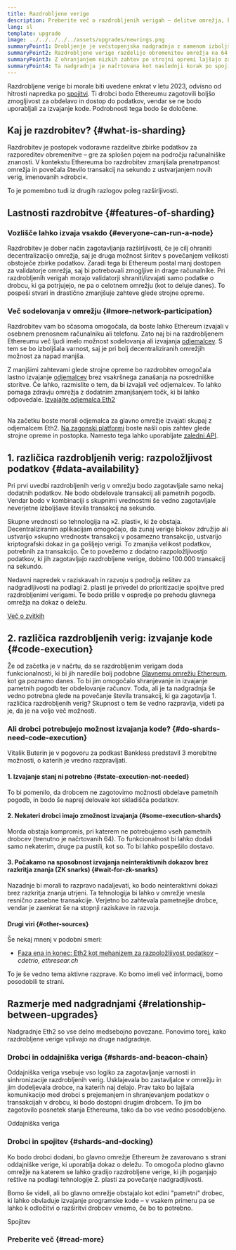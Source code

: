 ```yaml
---
title: Razdrobljene verige
description: Preberite več o razdrobljenih verigah – delitve omrežja, ki Ethereumu zagotavljajo boljšo zmogljivost obdelovanja transakcij in lažje izvajanje.
lang: sl
template: upgrade
image: ../../../../../assets/upgrades/newrings.png
summaryPoint1: Drobljenje je večstopenjska nadgradnja z namenom izboljšanja Ethereumove nadgradljivosti in kapacitet.
summaryPoint2: Razdrobljene verige razdelijo obremenitev omrežja na 64 novih verig.
summaryPoint3: Z ohranjanjem nizkih zahtev po strojni opremi lajšajo zagon vozlišč.
summaryPoint4: Ta nadgradnja je načrtovana kot naslednji korak po spojitvi glavnega omrežja z oddajniško verigo.
---
```


<UpgradeStatus dateKey="page-upgrades-shards-date">
    Razdrobljene verige bi morale biti uvedene enkrat v letu 2023, odvisno od hitrosti napredka po <a href="/upgrades/merge/">spojitvi</a>. Ti drobci bodo Ethereumu zagotovili boljšo zmogljivost za obdelavo in dostop do podatkov, vendar se ne bodo uporabljali za izvajanje kode. Podrobnosti tega bodo še določene.
</UpgradeStatus>

## Kaj je razdrobitev? {#what-is-sharding}

Razdrobitev je postopek vodoravne razdelitve zbirke podatkov za razporeditev obremenitve – gre za splošen pojem na področju računalniške znanosti. V kontekstu Ethereuma bo razdrobitev zmanjšala prenatrpanost omrežja in povečala število transakcij na sekundo z ustvarjanjem novih verig, imenovanih »drobci«.

To je pomembno tudi iz drugih razlogov poleg razširljivosti.

## Lastnosti razdrobitve {#features-of-sharding}

### Vozlišče lahko izvaja vsakdo {#everyone-can-run-a-node}

Razdrobitev je dober način zagotavljanja razširljivosti, če je cilj ohraniti decentralizacijo omrežja, saj je druga možnost širitev s povečanjem velikosti obstoječe zbirke podatkov. Zaradi tega bi Ethereum postal manj dostopen za validatorje omrežja, saj bi potrebovali zmogljive in drage računalnike. Pri razdrobljenih verigah morajo validatorji shraniti/izvajati samo podatke o drobcu, ki ga potrjujejo, ne pa o celotnem omrežju (kot to deluje danes). To pospeši stvari in drastično zmanjšuje zahteve glede strojne opreme.

### Več sodelovanja v omrežju {#more-network-participation}

Razdrobitev vam bo sčasoma omogočala, da boste lahko Ethereum izvajali v osebnem prenosnem računalniku ali telefonu. Zato naj bi na razdrobljenem Ethereumu več ljudi imelo možnost sodelovanja ali izvajanja [odjemalcev](/developers/docs/nodes-and-clients/). S tem se bo izboljšala varnost, saj je pri bolj decentraliziranih omrežjih možnost za napad manjša.

Z manjšimi zahtevami glede strojne opreme bo razdrobitev omogočala lastno izvajanje [odjemalcev](/developers/docs/nodes-and-clients/) brez vsakršnega zanašanja na posredniške storitve. Če lahko, razmislite o tem, da bi izvajali več odjemalcev. To lahko pomaga zdravju omrežja z dodatnim zmanjšanjem točk, ki bi lahko odpovedale. [Izvajajte odjemalca Eth2](/upgrades/get-involved/)

<br />

<InfoBanner isWarning={true}>
  Na začetku boste morali odjemalca za glavno omrežje izvajati skupaj z odjemalcem Eth2. <a href="https://launchpad.ethereum.org" target="_blank">Na zagonski platformi</a> boste našli opis zahtev glede strojne opreme in postopka. Namesto tega lahko uporabljate <a href="/developers/docs/apis/backend/#available-libraries">zaledni API</a>.
</InfoBanner>

## 1. različica razdrobljenih verig: razpoložljivost podatkov {#data-availability}

Pri prvi uvedbi razdrobljenih verig v omrežju bodo zagotavljale samo nekaj dodatnih podatkov. Ne bodo obdelovale transakcij ali pametnih pogodb. Vendar bodo v kombinaciji s skupnimi vrednostmi še vedno zagotavljale neverjetne izboljšave števila transakcij na sekundo.

Skupne vrednosti so tehnologija na »2. plasti«, ki že obstaja. Decentraliziranim aplikacijam omogočajo, da zunaj verige blokov združijo ali ustvarijo »skupno vrednost« transakcij v posamezno transakcijo, ustvarijo kriptografski dokaz in ga pošljejo verigi. To zmanjša velikost podatkov, potrebnih za transakcijo. Če to povežemo z dodatno razpoložljivostjo podatkov, ki jih zagotavljajo razdrobljene verige, dobimo 100.000 transakcij na sekundo.

<InfoBanner isWarning={false}>
  Nedavni napredek v raziskavah in razvoju s področja rešitev za nadgradljivosti na podlagi 2. plasti je privedel do prioritizacije spojitve pred razdrobljenimi verigami. Te bodo prišle v ospredje po prehodu glavnega omrežja na dokaz o deležu.

[Več o zvitkih](/developers/docs/scaling/#rollups)
</InfoBanner>

## 2. različica razdrobljenih verig: izvajanje kode {#code-execution}

Že od začetka je v načrtu, da se razdrobljenim verigam doda funkcionalnosti, ki bi jih naredile bolj podobne [Glavnemu omrežju Ethereum](/glossary/#mainnet), kot ga poznamo danes. To bi jim omogočalo shranjevanje in izvajanje pametnih pogodb ter obdelovanje računov. Toda, ali je ta nadgradnja še vedno potrebna glede na povečanje števila transakcij, ki ga zagotavlja 1. različica razdrobljenih verig? Skupnost o tem še vedno razpravlja, videti pa je, da je na voljo več možnosti.

### Ali drobci potrebujejo možnost izvajanja kode? {#do-shards-need-code-execution}

Vitalik Buterin je v pogovoru za podkast Bankless predstavil 3 morebitne možnosti, o katerih je vredno razpravljati.

<YouTube id="-R0j5AMUSzA" start="5841" />

#### 1. Izvajanje stanj ni potrebno {#state-execution-not-needed}

To bi pomenilo, da drobcem ne zagotovimo možnosti obdelave pametnih pogodb, in bodo še naprej delovale kot skladišča podatkov.

#### 2. Nekateri drobci imajo zmožnost izvajanja {#some-execution-shards}

Morda obstaja kompromis, pri katerem ne potrebujemo vseh pametnih drobcev (trenutno je načrtovanih 64). To funkcionalnost bi lahko dodali samo nekaterim, druge pa pustili, kot so. To bi lahko pospešilo dostavo.

#### 3. Počakamo na sposobnost izvajanja neinteraktivnih dokazov brez razkritja znanja (ZK snarks) {#wait-for-zk-snarks}

Nazadnje bi morali to razpravo nadaljevati, ko bodo neinteraktivni dokazi brez razkritja znanja utrjeni. Ta tehnologija bi lahko v omrežje vnesla resnično zasebne transakcije. Verjetno bo zahtevala pametnejše drobce, vendar je zaenkrat še na stopnji raziskave in razvoja.

#### Drugi viri {#other-sources}

Še nekaj mnenj v podobni smeri:

- [Faza ena in konec: Eth2 kot mehanizem za razpoložljivost podatkov](https://ethresear.ch/t/phase-one-and-done-eth2-as-a-data-availability-engine/5269/8) – _cdetrio, ethresear.ch_

To je še vedno tema aktivne razprave. Ko bomo imeli več informacij, bomo posodobili te strani.

## Razmerje med nadgradnjami {#relationship-between-upgrades}

Nadgradnje Eth2 so vse delno medsebojno povezane. Ponovimo torej, kako razdrobljene verige vplivajo na druge nadgradnje.

### Drobci in oddajniška veriga {#shards-and-beacon-chain}

Oddajniška veriga vsebuje vso logiko za zagotavljanje varnosti in sinhronizacije razdrobljenih verig. Usklajevala bo zastavljalce v omrežju in jim dodeljevala drobce, na katerih naj delajo. Prav tako bo lajšala komunikacijo med drobci s prejemanjem in shranjevanjem podatkov o transakcijah v drobcu, ki bodo dostopni drugim drobcem. To jim bo zagotovilo posnetek stanja Ethereuma, tako da bo vse vedno posodobljeno.

<ButtonLink to="/upgrades/beacon-chain/">Oddajniška veriga</ButtonLink>

### Drobci in spojitev {#shards-and-docking}

Ko bodo drobci dodani, bo glavno omrežje Ethereum že zavarovano s strani oddajniške verige, ki uporablja dokaz o deležu. To omogoča plodno glavno omrežje na katerem se lahko gradijo razdrobljene verige, ki jih poganjajo reštive na podlagi tehnologije 2. plasti za povečanje nadgradljivosti.

Bomo še videli, ali bo glavno omrežje obstajalo kot edini "pametni" drobec, ki lahko obvladuje izvajanje programske kode – v vsakem primeru pa se lahko k odločitvi o razširitvi drobcev vrnemo, če bo to potrebno.

<ButtonLink to="/upgrades/merge/">Spojitev</ButtonLink>

<Divider />

### Preberite več {#read-more}

<ShardChainsList />
